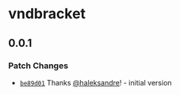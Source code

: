 # vndbracket

## 0.0.1

### Patch Changes

- [`be89d01`](https://github.com/haleksandre/test-tauri/commit/be89d018452dda6626c956b026750cafbdfe1f23) Thanks [@haleksandre](https://github.com/haleksandre)! - initial version
